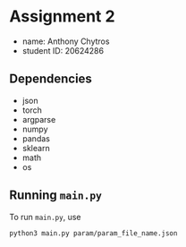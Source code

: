 # Assignment 2

- name: Anthony Chytros
- student ID: 20624286

## Dependencies

- json
- torch
- argparse
- numpy
- pandas
- sklearn
- math
- os

## Running `main.py`

To run `main.py`, use

```sh
python3 main.py param/param_file_name.json
```
